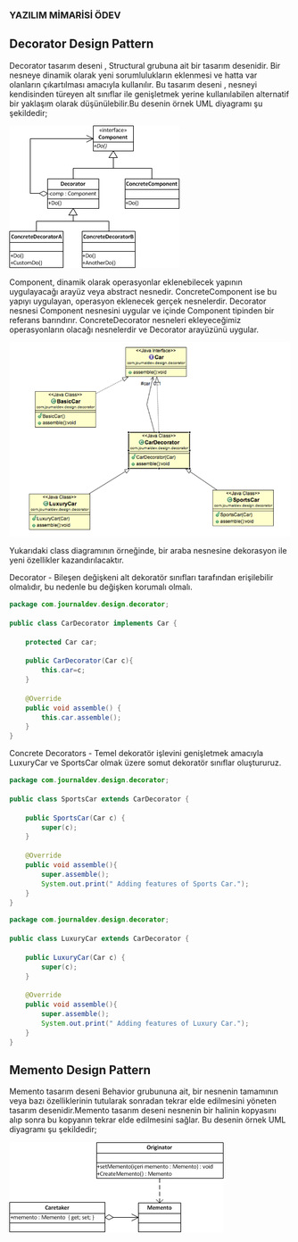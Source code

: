 ### YAZILIM MİMARİSİ ÖDEV

## Decorator Design Pattern

Decorator tasarım deseni , Structural grubuna ait bir tasarım desenidir. Bir nesneye dinamik olarak yeni sorumlulukların eklenmesi ve hatta var olanların çıkartılması amacıyla kullanılır. Bu tasarım deseni , nesneyi kendisinden türeyen alt sınıflar ile genişletmek yerine kullanılabilen alternatif bir yaklaşım olarak düşünülebilir.Bu desenin örnek UML diyagramı şu şekildedir;

![Image of Class](https://github.com/berfinnmutlu/YazilimMimarisiOdev/blob/master/decorator_uml.png)

Component, dinamik olarak operasyonlar eklenebilecek yapının uygulayacağı arayüz veya abstract nesnedir. ConcreteComponent ise bu yapıyı uygulayan, operasyon eklenecek gerçek nesnelerdir. Decorator nesnesi Component nesnesini uygular ve içinde Component tipinden bir referans barındırır. ConcreteDecorator nesneleri ekleyeceğimiz operasyonların olacağı nesnelerdir ve Decorator arayüzünü uygular.

![Image of Class](https://github.com/berfinnmutlu/YazilimMimarisiOdev/blob/master/class.png)

Yukarıdaki class diagramının örneğinde, bir araba nesnesine dekorasyon ile yeni özellikler kazandırılacaktır.



Decorator - Bileşen değişkeni alt dekoratör sınıfları tarafından erişilebilir olmalıdır, bu nedenle bu değişken korumalı olmalı.

```java
package com.journaldev.design.decorator;

public class CarDecorator implements Car {

	protected Car car;
	
	public CarDecorator(Car c){
		this.car=c;
	}
	
	@Override
	public void assemble() {
		this.car.assemble();
	}
}
```

Concrete Decorators - Temel dekoratör işlevini genişletmek amacıyla LuxuryCar ve SportsCar olmak üzere somut dekoratör sınıflar oluştururuz.

```java
package com.journaldev.design.decorator;

public class SportsCar extends CarDecorator {

	public SportsCar(Car c) {
		super(c);
	}

	@Override
	public void assemble(){
		super.assemble();
		System.out.print(" Adding features of Sports Car.");
	}
}
```


```java
package com.journaldev.design.decorator;

public class LuxuryCar extends CarDecorator {

	public LuxuryCar(Car c) {
		super(c);
	}
	
	@Override
	public void assemble(){
		super.assemble();
		System.out.print(" Adding features of Luxury Car.");
	}
}
```

## Memento Design Pattern

Memento tasarım deseni Behavior grubununa ait, bir nesnenin tamamının veya bazı özelliklerinin tutularak sonradan tekrar elde edilmesini yöneten tasarım desenidir.Memento tasarım deseni nesnenin bir halinin kopyasını alıp sonra bu kopyanın tekrar elde edilmesini sağlar. Bu desenin örnek UML diyagramı şu şekildedir;

![Image of Class](https://github.com/berfinnmutlu/YazilimMimarisiOdev/blob/master/memento_uml.png)





















